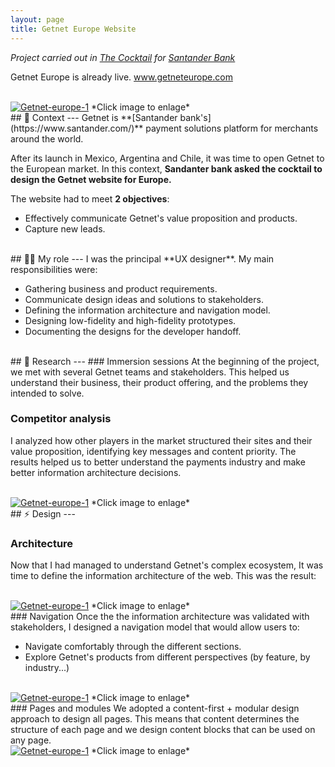 ```yaml
---
layout: page
title: Getnet Europe Website
---
```



*Project carried out in [The Cocktail](https://the-cocktail.com/en) for [Santander Bank](https://www.santander.com/en/home)*<br>

<p class="message">
  Getnet Europe is already live. <a href="https://www.getneteurope.com/">www.getneteurope.com</a>
</p>

<br>
<a href="{{ https://danielszt.github.io/ }}/assets/GET0.png" target="_blank"><img src="{{ https://danielszt.github.io/ }}/assets/GET0.png" alt="Getnet-europe-1" class="inline"/></a>
*Click image to enlage*

<br>
## 🧭 Context
---
Getnet is **[Santander bank's](https://www.santander.com/)** payment solutions platform for merchants around the world.

After its launch in Mexico, Argentina and Chile, it was time to open Getnet to the European market. In this context, **Sandanter bank asked the cocktail to design the Getnet website for Europe.**

The website had to meet **2 objectives**:

- Effectively communicate Getnet's value proposition and products.
- Capture new leads.

<br>
## ☝🏻 My role 
---
I was the principal **UX designer**. My main responsibilities were:

- Gathering business and product requirements.
- Communicate design ideas and solutions to stakeholders.
- Defining the information architecture and navigation model.
- Designing low-fidelity and high-fidelity prototypes.
- Documenting the designs for the developer handoff.

<br>
## 🔎 Research
---
### Immersion sessions
At the beginning of the project, we met with several Getnet teams and stakeholders. This helped us understand their business, their product offering, and the problems they intended to solve.

### Competitor analysis

I analyzed how other players in the market structured their sites and their value proposition, identifying key messages and content priority. The results helped us to better understand the payments industry and make better information architecture decisions.

<br>
<a href="{{ https://danielszt.github.io/ }}/assets/GET1.png" target="_blank"><img src="{{ https://danielszt.github.io/ }}/assets/GET1.png" alt="Getnet-europe-1" class="inline"/></a>
*Click image to enlage*

<br>
## ⚡ Design
---

### Architecture
Now that I had managed to understand Getnet's complex ecosystem, It was time to define the information architecture of the web. This was the result:

<br>
<a href="{{ https://danielszt.github.io/ }}/assets/GET2.png" target="_blank"><img src="{{ https://danielszt.github.io/ }}/assets/GET2.png" alt="Getnet-europe-1" class="inline"/></a>
*Click image to enlage*

<br>
### Navigation
Once the  the information architecture was validated with stakeholders, I designed a navigation model that would allow users to:

- Navigate comfortably through the different sections.
- Explore Getnet's products from different perspectives (by feature, by industry...)

<br>
<a href="{{ https://danielszt.github.io/ }}/assets/GET3.png" target="_blank"><img src="{{ https://danielszt.github.io/ }}/assets/GET3.png" alt="Getnet-europe-1" class="inline"/></a>
*Click image to enlage*

<br>
### Pages and modules
We adopted a content-first + modular design approach to design all pages. This means that content determines the structure of each page and we design content blocks that can be used on any page.

<br>
<a href="{{ https://danielszt.github.io/ }}/assets/GET4.png" target="_blank"><img src="{{ https://danielszt.github.io/ }}/assets/GET4.png" alt="Getnet-europe-1" class="inline"/></a>
*Click image to enlage*


